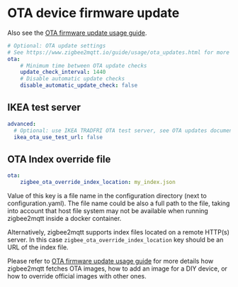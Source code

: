 # OTA device firmware update

Also see the [OTA firmware update usage guide](../usage/ota_updates.md).

```yaml
# Optional: OTA update settings
# See https://www.zigbee2mqtt.io/guide/usage/ota_updates.html for more info
ota:
    # Minimum time between OTA update checks
    update_check_interval: 1440
    # Disable automatic update checks
    disable_automatic_update_check: false
```

## IKEA test server 

```yaml
advanced:
  # Optional: use IKEA TRADFRI OTA test server, see OTA updates documentation (default: false)
  ikea_ota_use_test_url: false
```

## OTA Index override file

```yaml
ota:
    zigbee_ota_override_index_location: my_index.json
```

Value of this key is a file name in the configuration directory (next to configuration.yaml).
The file name could be also a full path to the file, taking into account that host file system may not be available when running zigbee2mqtt inside a docker container.

Alternatively, zigbee2mqtt supports index files located on a remote HTTP(s) server. In this case `zigbee_ota_override_index_location` key should be an URL of the index file.

Please refer to [OTA firmware update usage guide](../usage/ota_updates.md) for more details how zigbee2mqtt fetches OTA images,
how to add an image for a DIY device, or how to override official images with other ones.